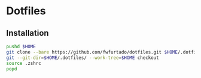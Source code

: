 # Dotfiles

## Installation 
```bash
pushd $HOME 
git clone --bare https://github.com/fwfurtado/dotfiles.git $HOME/.dotfiles 
git --git-dir=$HOME/.dotfiles/ --work-tree=$HOME checkout 
source .zshrc 
popd 
``` 
